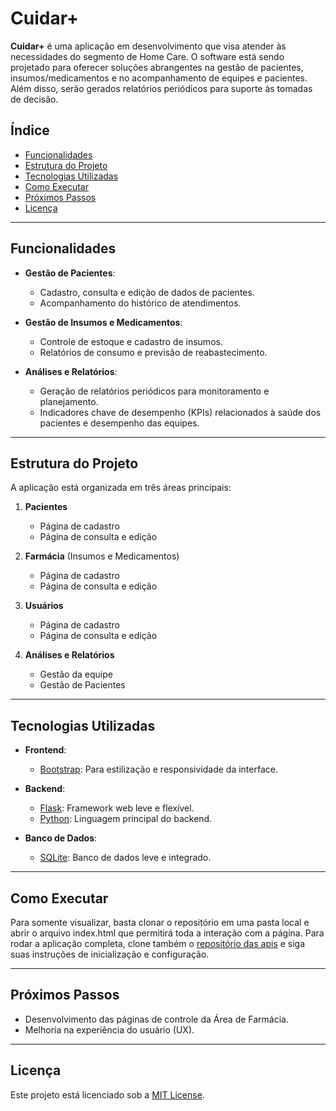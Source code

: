 # Cuidar+

**Cuidar+** é uma aplicação em desenvolvimento que visa atender às necessidades do segmento de Home Care. O software está sendo projetado para oferecer soluções abrangentes na gestão de pacientes, insumos/medicamentos e no acompanhamento de equipes e pacientes. Além disso, serão gerados relatórios periódicos para suporte às tomadas de decisão.

## Índice
- [Funcionalidades](#funcionalidades)
- [Estrutura do Projeto](#estrutura-do-projeto)
- [Tecnologias Utilizadas](#tecnologias-utilizadas)
- [Como Executar](#como-executar)
- [Próximos Passos](#próximos-passos)
- [Licença](#licença)

---

## Funcionalidades

- **Gestão de Pacientes**:
  - Cadastro, consulta e edição de dados de pacientes.
  - Acompanhamento do histórico de atendimentos.

- **Gestão de Insumos e Medicamentos**:
  - Controle de estoque e cadastro de insumos.
  - Relatórios de consumo e previsão de reabastecimento.

- **Análises e Relatórios**:
  - Geração de relatórios periódicos para monitoramento e planejamento.
  - Indicadores chave de desempenho (KPIs) relacionados à saúde dos pacientes e desempenho das equipes.

---

## Estrutura do Projeto

A aplicação está organizada em três áreas principais:

1. **Pacientes**
   - Página de cadastro
   - Página de consulta e edição

2. **Farmácia** (Insumos e Medicamentos)
   - Página de cadastro
   - Página de consulta e edição

3. **Usuários**
   - Página de cadastro
   - Página de consulta e edição

4. **Análises e Relatórios**
   - Gestão da equipe
   - Gestão de Pacientes

---

## Tecnologias Utilizadas

- **Frontend**:
  - [Bootstrap](https://getbootstrap.com): Para estilização e responsividade da interface.

- **Backend**:
  - [Flask](https://flask.palletsprojects.com): Framework web leve e flexível.
  - [Python](https://www.python.org): Linguagem principal do backend.

- **Banco de Dados**:
  - [SQLite](https://sqlite.org/index.html): Banco de dados leve e integrado.

---

## Como Executar
Para somente visualizar, basta clonar o repositório em uma pasta local e abrir o arquivo index.html que permitirá toda a interação com a página.
Para rodar a aplicação completa, clone também o [repositório das apis](https://github.com/mateuscarlos/cuidar_plus_api) e siga suas instruções de inicialização e configuração.

---


## Próximos Passos

- Desenvolvimento das páginas de controle da Área de Farmácia.
- Melhoria na experiência do usuário (UX).

---
## Licença

Este projeto está licenciado sob a [MIT License](LICENSE).
